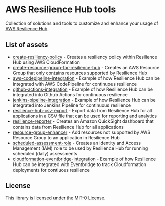 # AWS Resilience Hub tools

Collection of solutions and tools to customize and enhance your usage of [AWS Resilience Hub](https://aws.amazon.com/resilience-hub/). 

## List of assets

* [create-resiliency-policy](./create-resiliency-policy) - Creates a resiliency policy within Resilience Hub using AWS CloudFormation
* [create-resource-group-for-resilience-hub](./create-resource-group-for-resilience-hub) - Creates an AWS Resource Group that only contains resources supported by Resilience Hub
* [aws-codepipeline-integration](./aws-codepipeline-integration) - Example of how Resilience Hub can be integrated with AWS CodePipeline for continuous resilience
* [github-actions-integration](./github-actions-integration) - Example of how Resilience Hub can be integrated into Github Actions for continuous resilience
* [jenkins-pipeline-integration](./jenkins-pipeline-integration) - Example of how Resilience Hub can be integrated into Jenkins Pipeline for continuous resilience
* [resilience-hub-csv-export](./resilience-hub-csv-export) - Export data from Resilience Hub for all applications in a CSV file that can be used for reporting and analytics
* [resilience-reporter](./resilience-reporter) - Creates an Amazon QuickSight dashboard that contains data from Resilience Hub for all applications
* [resource-group-enhancer](./resource-group-enhancer) - Add resources not supported by AWS Resource Group to an application in Resilience Hub
* [scheduled-assessment-role](./scheduled-assessment-role) - Creates an Identity and Access Management (IAM) role to be used by Resilience Hub for running scheduled (daily) assessments
* [cloudformation-eventbridge-integration](./cloudformation-eventbridge-integration) - Example of how Resilience Hub can be integrated with Eventbridge to track Cloudformation deployments for contiuous resilience

## License

This library is licensed under the MIT-0 License.
